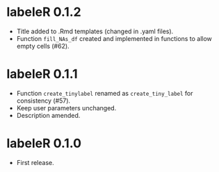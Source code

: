 # labeleR 0.1.2

* Title added to .Rmd templates (changed in .yaml files).
* Function `fill_NAs_df` created and implemented in functions to allow empty cells (#62).

# labeleR 0.1.1

* Function `create_tinylabel` renamed as `create_tiny_label` for consistency (#57).
* Keep user parameters unchanged.
* Description amended.

# labeleR 0.1.0

* First release.
